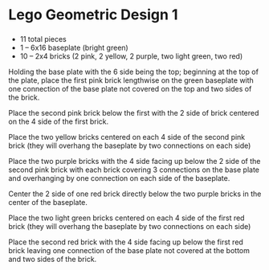 # Lego Geometric Design 1



###
* 11 total pieces  
* 1 – 6x16 baseplate (bright green) 
* 10 – 2x4 bricks (2 pink, 2 yellow, 2 purple, two light green, two red) 
 
Holding the base plate with the 6 side being the top; beginning at the top of the plate, place the first pink brick lengthwise on the green baseplate with one connection of the base plate not covered on the top and two sides of the brick. 

Place the second pink brick below the first with the 2 side of brick centered on the 4 side of the first brick. 

Place the two yellow bricks centered on each 4 side of the second pink brick (they will overhang the baseplate by two connections on each side) 

Place the two purple bricks with the 4 side facing up below the 2 side of the second pink brick with each brick covering 3 connections on the base plate and overhanging by one connection on each side of the baseplate. 

Center the 2 side of one red brick directly below the two purple bricks in the center of the baseplate. 

Place the two light green bricks centered on each 4 side of the first red brick (they will overhang the baseplate by two connections on each side) 

Place the second red brick with the 4 side facing up below the first red brick leaving one connection of the base plate not covered at the bottom and two sides of the brick.   

 

